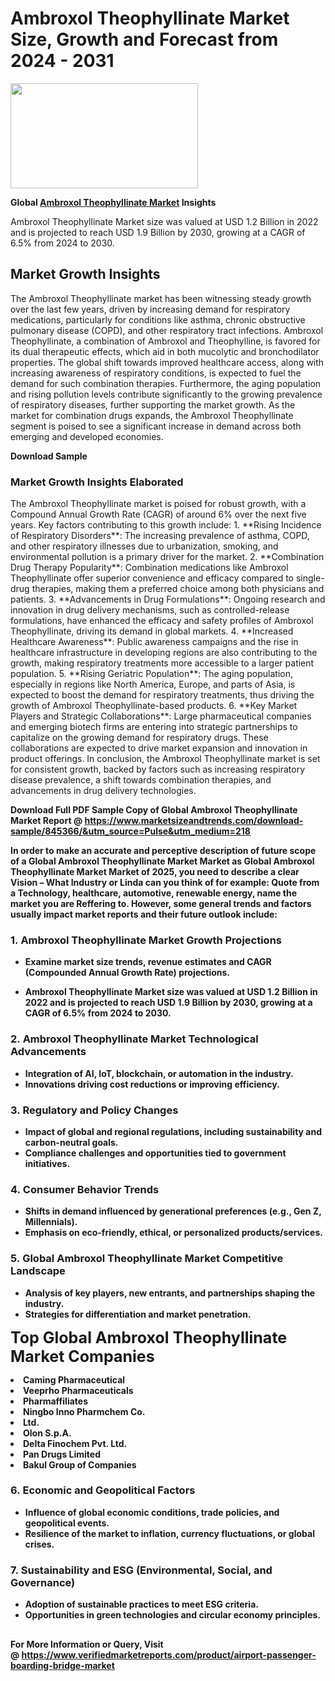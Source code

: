 <H1>Ambroxol Theophyllinate Market Size, Growth and Forecast from 2024 - 2031</H1><img class="aligncenter size-medium wp-image-584254" src="https://thirdeyenews.in/wp-content/uploads/2024/09/Global-Market-Research-300x168.jpeg" alt="" width="300" height="168" /><p><strong>Global&nbsp;<a href="https://www.marketsizeandtrends.com/download-sample/845366/&amp;utm_source=Pulse&amp;utm_medium=218">Ambroxol Theophyllinate Market</a> Insights</strong></p><p>Ambroxol Theophyllinate Market size was valued at USD 1.2 Billion in 2022 and is projected to reach USD 1.9 Billion by 2030, growing at a CAGR of 6.5% from 2024 to 2030.</p><p><h2>Market Growth Insights</h2> The Ambroxol Theophyllinate market has been witnessing steady growth over the last few years, driven by increasing demand for respiratory medications, particularly for conditions like asthma, chronic obstructive pulmonary disease (COPD), and other respiratory tract infections. Ambroxol Theophyllinate, a combination of Ambroxol and Theophylline, is favored for its dual therapeutic effects, which aid in both mucolytic and bronchodilator properties. The global shift towards improved healthcare access, along with increasing awareness of respiratory conditions, is expected to fuel the demand for such combination therapies. Furthermore, the aging population and rising pollution levels contribute significantly to the growing prevalence of respiratory diseases, further supporting the market growth. As the market for combination drugs expands, the Ambroxol Theophyllinate segment is poised to see a significant increase in demand across both emerging and developed economies. <p><strong>Download Sample</strong></p> <h3>Market Growth Insights Elaborated</h3> The Ambroxol Theophyllinate market is poised for robust growth, with a Compound Annual Growth Rate (CAGR) of around 6% over the next five years. Key factors contributing to this growth include: 1. **Rising Incidence of Respiratory Disorders**: The increasing prevalence of asthma, COPD, and other respiratory illnesses due to urbanization, smoking, and environmental pollution is a primary driver for the market. 2. **Combination Drug Therapy Popularity**: Combination medications like Ambroxol Theophyllinate offer superior convenience and efficacy compared to single-drug therapies, making them a preferred choice among both physicians and patients. 3. **Advancements in Drug Formulations**: Ongoing research and innovation in drug delivery mechanisms, such as controlled-release formulations, have enhanced the efficacy and safety profiles of Ambroxol Theophyllinate, driving its demand in global markets. 4. **Increased Healthcare Awareness**: Public awareness campaigns and the rise in healthcare infrastructure in developing regions are also contributing to the growth, making respiratory treatments more accessible to a larger patient population. 5. **Rising Geriatric Population**: The aging population, especially in regions like North America, Europe, and parts of Asia, is expected to boost the demand for respiratory treatments, thus driving the growth of Ambroxol Theophyllinate-based products. 6. **Key Market Players and Strategic Collaborations**: Large pharmaceutical companies and emerging biotech firms are entering into strategic partnerships to capitalize on the growing demand for respiratory drugs. These collaborations are expected to drive market expansion and innovation in product offerings. In conclusion, the Ambroxol Theophyllinate market is set for consistent growth, backed by factors such as increasing respiratory disease prevalence, a shift towards combination therapies, and advancements in drug delivery technologies. <p><strong></p><p><span class=""><strong>Download Full PDF Sample Copy of Global Ambroxol Theophyllinate Market Report</strong> @ <a href="https://www.marketsizeandtrends.com/download-sample/845366/&amp;utm_source=Pulse&amp;utm_medium=218" target="_blank">https://www.marketsizeandtrends.com/download-sample/845366/&amp;utm_source=Pulse&amp;utm_medium=218</a></span></p><p>In order to make an accurate and perceptive description of future scope of a Global&nbsp;Ambroxol Theophyllinate Market Market as Global&nbsp;Ambroxol Theophyllinate Market Market of 2025, you need to describe a clear Vision &ndash; What Industry or Linda can you think of for example: Quote from a Technology, healthcare, automotive, renewable energy, name the market you are Reffering to. However, some general trends and factors usually impact market reports and their future outlook include:</p><h3>1.&nbsp;<strong>Ambroxol Theophyllinate Market Growth Projections</strong></h3><ul><li>Examine market size trends, revenue estimates and CAGR (Compounded Annual Growth Rate) projections.</li><li><p>Ambroxol Theophyllinate Market size was valued at USD 1.2 Billion in 2022 and is projected to reach USD 1.9 Billion by 2030, growing at a CAGR of 6.5% from 2024 to 2030.</p></li></ul><h3>2.&nbsp;<strong>Ambroxol Theophyllinate Market Technological Advancements</strong></h3><ul><li>Integration of AI, IoT, blockchain, or automation in the industry.</li><li>Innovations driving cost reductions or improving efficiency.</li></ul><h3>3.&nbsp;<strong>Regulatory and Policy Changes</strong></h3><ul><li>Impact of global and regional regulations, including sustainability and carbon-neutral goals.</li><li>Compliance challenges and opportunities tied to government initiatives.</li></ul><h3>4.&nbsp;<strong>Consumer Behavior Trends</strong></h3><ul><li>Shifts in demand influenced by generational preferences (e.g., Gen Z, Millennials).</li><li>Emphasis on eco-friendly, ethical, or personalized products/services.</li></ul><h3>5.&nbsp;<strong>Global Ambroxol Theophyllinate Market Competitive Landscape</strong></h3><ul><li>Analysis of key players, new entrants, and partnerships shaping the industry.</li><li>Strategies for differentiation and market penetration.</li></ul><p data-pm-slice="1 1 []"><span style="color: inherit; font-family: inherit; font-size: 25px;">Top Global Ambroxol Theophyllinate Market Companies</span></p><div class="" data-test-id=""><p><li>Caming Pharmaceutical</li><li> Veeprho Pharmaceuticals</li><li> Pharmaffiliates</li><li> Ningbo Inno Pharmchem Co.</li><li> Ltd.</li><li> Olon S.p.A.</li><li> Delta Finochem Pvt. Ltd.</li><li> Pan Drugs Limited</li><li> Bakul Group of Companies</li></p></div><h3>6.&nbsp;<strong>Economic and Geopolitical Factors</strong></h3><ul><li>Influence of global economic conditions, trade policies, and geopolitical events.</li><li>Resilience of the market to inflation, currency fluctuations, or global crises.</li></ul><h3>7.&nbsp;<strong>Sustainability and ESG (Environmental, Social, and Governance)</strong></h3><ul><li>Adoption of sustainable practices to meet ESG criteria.</li><li>Opportunities in green technologies and circular economy principles.</li></ul><h2><strong style="font-size: 14px;">For More Information or Query, Visit @&nbsp;</strong><a style="background-color: #ffffff; font-size: 14px;" href="https://www.marketsizeandtrends.com/report/ambroxol-theophyllinate-market/" target="_blank">https://www.verifiedmarketreports.com/product/airport-passenger-boarding-bridge-market</a></h2>
